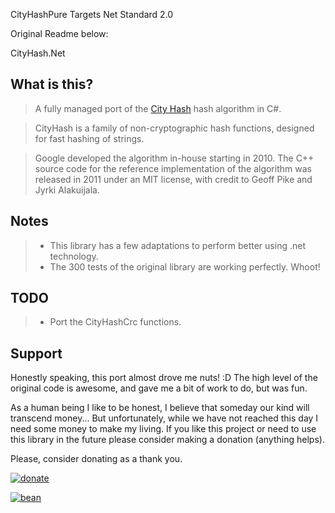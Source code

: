 CityHashPure
Targets Net Standard 2.0











Original Readme below:

CityHash.Net

## What is this?

> A fully managed port of the [City Hash] hash algorithm in C#.

> CityHash is a family of non-cryptographic hash functions, designed for fast hashing of strings.

> Google developed the algorithm in-house starting in 2010.
> The C++ source code for the reference implementation of the algorithm was released 
> in 2011 under an MIT license, with credit to Geoff Pike and Jyrki Alakuijala.

## Notes

> - This library has a few adaptations to perform better using .net technology.
> - The 300 tests of the original library are working perfectly. Whoot!

## TODO

> - Port the CityHashCrc functions.

## Support

Honestly speaking, this port almost drove me nuts! :D 
The high level of the original code is awesome, and gave me a bit of work to do, but was fun.

As a human being I like to be honest, I believe that someday our kind will transcend money... 
But unfortunately, while we have not reached this day I need some money to make my living. 
If you like this project or need to use this library in the future please consider making a 
donation (anything helps).

Please, consider donating as a thank you.

[![donate](https://raw.githubusercontent.com/knuppe/SharpNL/development/resources/donate.gif)](https://www.paypal.com/cgi-bin/webscr?cmd=_s-xclick&hosted_button_id=7SWNPAPJNSARC)

[![bean](https://raw.githubusercontent.com/knuppe/SharpNL/development/resources/bean.gif)](#)

[City Hash]:https://code.google.com/p/cityhash/
